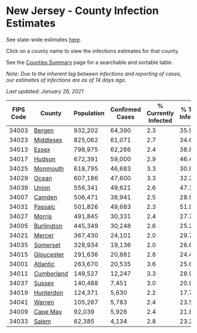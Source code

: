 # New Jersey - County Infection Estimates

See state-wide estimates [here](/infections/us-nj).

Click on a county name to view the infections estimates for that county.

See the [Counties Summary](/infections/summary-counties) page for a searchable and sortable table.

*Note: Due to the inherent lag between infections and reporting of cases, our estimates of infections are as of 14 days ago.*

*Last updated: January 26, 2021*

|   FIPS Code |                   County |   Population |   Confirmed Cases |   % Currently Infected |   % Total Infected |
|-------------|--------------------------|--------------|-------------------|------------------------|--------------------|
|       34003 |         [Bergen](bergen) |      932,202 |            64,390 |                    2.3 |               35.9 |
|       34023 |   [Middlesex](middlesex) |      825,062 |            61,071 |                    2.7 |               34.6 |
|       34013 |           [Essex](essex) |      798,975 |            62,266 |                    2.4 |               38.8 |
|       34017 |         [Hudson](hudson) |      672,391 |            59,000 |                    2.9 |               46.4 |
|       34025 |     [Monmouth](monmouth) |      618,795 |            46,683 |                    3.3 |               30.8 |
|       34029 |           [Ocean](ocean) |      607,186 |            47,600 |                    3.3 |               32.2 |
|       34039 |           [Union](union) |      556,341 |            49,621 |                    2.6 |               47.1 |
|       34007 |         [Camden](camden) |      506,471 |            38,941 |                    2.5 |               28.9 |
|       34031 |       [Passaic](passaic) |      501,826 |            49,683 |                    2.3 |               51.9 |
|       34027 |         [Morris](morris) |      491,845 |            30,331 |                    2.4 |               27.7 |
|       34005 | [Burlington](burlington) |      445,349 |            30,248 |                    2.6 |               25.2 |
|       34021 |         [Mercer](mercer) |      367,430 |            24,101 |                    2.0 |               29.7 |
|       34035 |     [Somerset](somerset) |      328,934 |            19,136 |                    2.0 |               26.6 |
|       34015 | [Gloucester](gloucester) |      291,636 |            20,881 |                    2.8 |               24.4 |
|       34001 |     [Atlantic](atlantic) |      263,670 |            20,535 |                    3.6 |               25.6 |
|       34011 | [Cumberland](cumberland) |      149,527 |            12,247 |                    3.3 |               28.9 |
|       34037 |         [Sussex](sussex) |      140,488 |             7,451 |                    3.0 |               20.9 |
|       34019 |   [Hunterdon](hunterdon) |      124,371 |             5,630 |                    2.2 |               17.7 |
|       34041 |         [Warren](warren) |      105,267 |             5,783 |                    2.4 |               23.5 |
|       34009 |     [Cape May](cape-may) |       92,039 |             5,926 |                    2.4 |               21.8 |
|       34033 |           [Salem](salem) |       62,385 |             4,134 |                    2.8 |               23.2 |